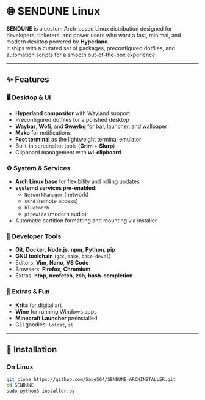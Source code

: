 # 🌐 SENDUNE Linux

**SENDUNE** is a custom Arch-based Linux distribution designed for developers, tinkerers, and power users who want a fast, minimal, and modern desktop powered by **Hyperland**.  
It ships with a curated set of packages, preconfigured dotfiles, and automation scripts for a smooth out-of-the-box experience.

---

## ✨ Features

### 🖥️ Desktop & UI
- **Hyperland compositor** with Wayland support  
- Preconfigured dotfiles for a polished desktop  
- **Waybar**, **Wofi**, and **Swaybg** for bar, launcher, and wallpaper  
- **Mako** for notifications  
- **Foot terminal** as the lightweight terminal emulator  
- Built-in screenshot tools (**Grim** + **Slurp**)  
- Clipboard management with **wl-clipboard**  

### ⚙️ System & Services
- **Arch Linux base** for flexibility and rolling updates  
- **systemd services pre-enabled**:  
  - `NetworkManager` (network)  
  - `sshd` (remote access)  
  - `bluetooth`  
  - `pipewire` (modern audio)  
- Automatic partition formatting and mounting via installer  

### 🧰 Developer Tools
- **Git**, **Docker**, **Node.js**, **npm**, **Python**, **pip**  
- **GNU toolchain** (`gcc`, `make`, `base-devel`)  
- Editors: **Vim**, **Nano**, **VS Code**  
- Browsers: **Firefox**, **Chromium**  
- Extras: **htop**, **neofetch**, **zsh**, **bash-completion**  

### 🎨 Extras & Fun
- **Krita** for digital art  
- **Wine** for running Windows apps  
- **Minecraft Launcher** preinstalled  
- CLI goodies: `lolcat`, `sl`  

---

## 🚀 Installation

### On Linux
```bash
git clone https://github.com/Sage564/SENDUNE-ARCHINSTALLER.git
cd SENDUNE
sudo python3 installer.py
